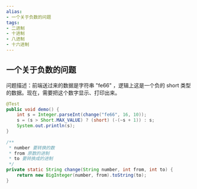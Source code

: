 ```yaml
---
alias: 
- 一个关于负数的问题
tags: 
- 二进制
- 十进制
- 八进制
- 十六进制
---
```


## 一个关于负数的问题

问题描述：前端送过来的数据是字符串 "fe66" ，逻辑上这是一个负的 short 类型的数据。现在，需要把这个数字显示、打印出来。

```java
@Test  
public void demo() {  
    int s = Integer.parseInt(change("fe66", 16, 10));  
    s = (s > Short.MAX_VALUE) ? (short) (-(~s + 1)) : s;  
    System.out.println(s);  
}  
  
/**  
 * number 要转换的数  
 * from 原数的进制  
 * to 要转换成的进制  
 */  
private static String change(String number, int from, int to) {
    return new BigInteger(number, from).toString(to);  
}
```